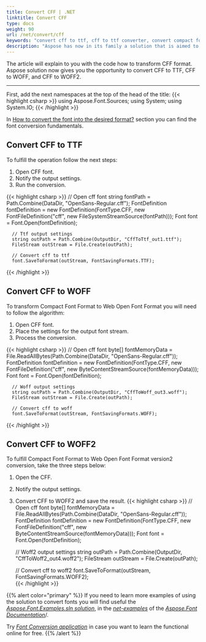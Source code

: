 ```yaml
---
title: Convert CFF | .NET
linktitle: Convert CFF
type: docs
weight: 90
url: /net/convert/cff
keywords: "convert cff to ttf, cff to ttf converter, convert compact font format"
description: "Aspose has now in its family a solution that is aimed to convert different font formats. Here you will find examples of how to convert CFF format."
---
```


The article will explain to you with the code how to transform CFF format. Aspose solution now gives you the opportunity to convert CFF to TTF, CFF to WOFF, and CFF to WOFF2.
____

First, add the next namespaces at the top of the head of the title:
{{< highlight csharp >}} 
    using Aspose.Font.Sources;
    using System;
    using System.IO;
{{< /highlight >}}

In [How to convert the font into the desired format?](https://docs.aspose.com//font/net/convert/#how-to-convert-the-font-into-the-desired-format) section you can find the font conversion fundamentals.

## Convert CFF to TTF

To fulfill the operation follow the next steps:

1. Open  CFF font.
2. Notify the output settings.
3. Run the conversion.

{{< highlight csharp >}} 
      // Open cff font
      string fontPath = Path.Combine(DataDir, "OpenSans-Regular.cff");
      FontDefinition fontDefinition = new FontDefinition(FontType.CFF, new FontFileDefinition("cff", new   FileSystemStreamSource(fontPath)));
      Font font = Font.Open(fontDefinition);

      // Ttf output settings
      string outPath = Path.Combine(OutputDir, "CffToTtf_out1.ttf");
      FileStream outStream = File.Create(outPath);

      // Convert cff to ttf
      font.SaveToFormat(outStream, FontSavingFormats.TTF);
{{< /highlight >}}


## Convert CFF to WOFF

To transform Compact Font Format to Web Open Font Format you will need to follow the algorithm:

1. Open CFF font.
2. Place the settings for the output font stream.
3. Process the conversion.

{{< highlight csharp >}} 
      // Open cff font
      byte[] fontMemoryData = File.ReadAllBytes(Path.Combine(DataDir, "OpenSans-Regular.cff"));
      FontDefinition fontDefinition = new FontDefinition(FontType.CFF, new FontFileDefinition("cff", new ByteContentStreamSource(fontMemoryData)));
      Font font = Font.Open(fontDefinition);

      // Woff output settings
      string outPath = Path.Combine(OutputDir, "CffToWoff_out3.woff");
      FileStream outStream = File.Create(outPath);

      // Convert cff to woff
      font.SaveToFormat(outStream, FontSavingFormats.WOFF);      
{{< /highlight >}}


## Convert CFF to WOFF2

To fulfill Compact Font Format to Web Open Font Format version2 conversion, take the three steps below:

1. Open the CFF.
2. Notify the output settings.
3. Convert CFF to WOFF2 and save the result.
{{< highlight csharp >}} 
      // Open cff font
      byte[] fontMemoryData = File.ReadAllBytes(Path.Combine(DataDir, "OpenSans-Regular.cff"));
      FontDefinition fontDefinition = new FontDefinition(FontType.CFF, new FontFileDefinition("cff", new  ByteContentStreamSource(fontMemoryData)));
      Font font = Font.Open(fontDefinition);

      // Woff2 output settings
      string outPath = Path.Combine(OutputDir, "CffToWoff2_out4.woff2");
      FileStream outStream = File.Create(outPath);

      // Convert cff to woff2
      font.SaveToFormat(outStream, FontSavingFormats.WOFF2);    
{{< /highlight >}}


{{% alert color="primary" %}}
If you need to learn more examples of using the solution to convert fonts you will find useful the [*Aspose.Font.Examples.sln solution*](https://github.com/aspose-font/Aspose.Font-Documentation/tree/master/net-examples), in the [*net-examples*](https://github.com/aspose-font/Aspose.Font-Documentation/tree/master/net-examples) of the [*Aspose.Font Documentation*](https://github.com/aspose-font/Aspose.Font-Documentation)/.


Try [*Font Conversion application*](https://products.aspose.app/font/conversion) in case you want to learn the functional online for free.
{{% /alert %}}